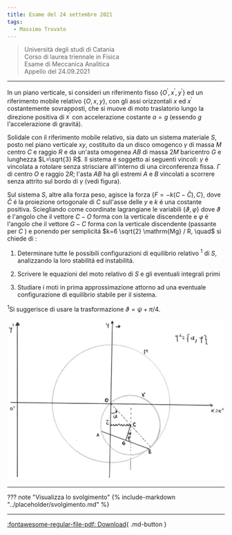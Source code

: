 ```yaml
---
title: Esame del 24 settembre 2021
tags:
  - Massimo Trovato
---
```


>Università degli studi di Catania<br> Corso di laurea triennale in Fisica<br> Esame di Meccanica Analitica<br> Appello del 24.09.2021

---

In un piano verticale, si consideri un riferimento fisso
$\left\{O^{\prime}, x^{\prime}, y^{\prime}\right\}$ ed un riferimento
mobile relativo $\{O, x, y\}$, con gli assi orizzontali $x$ ed
$x^{\prime}$ costantemente sovrapposti, che si muove di moto traslatorio
lungo la direzione positiva di $x^{\prime}$ con accelerazione costante
$a=g$ (essendo $g$ l'accelerazione di gravitá).

Solidale con il riferimento mobile relativo, sia dato un sistema
materiale $S$, posto nel piano verticale $x y$, costituito da un disco
omogenco $\gamma$ di massa $M$ centro $C$ e raggio $R$ e da un'asta
omogenea $A B$ di massa $2 M$ baricentro $G$ e lunghezza $L=\sqrt{3} R$.
Il sistema é soggetto ai seguenti vincoli: $\gamma$ é vincolata a
rotolare senza strisciare all'interno di una circonferenza fissa.
$\Gamma$ di centro $O$ e raggio $2 R$; l'asta $A B$ ha gli estremi $A$ e
$B$ vincolati a scorrere senza attrito sul bordo di $\gamma$ (vedi
figura).

Sul sistema $S$, altre alla forza peso, agisce la forza
$\{F=-k(C-\bar{C}), C\}$, dove $\bar{C}$ é la proiezione ortogonale di
$C$ sull'asse delle $y$ e $k$ é una costante positiva. Sciegliando come
coordinate lagrangiane le variabili $\{\vartheta, \varphi\}$ dove
$\vartheta$ é l'angolo che il vettore $C-O$ forma con la verticale
discendente e $\varphi$ é l'angolo che il vettore $G-C$ forma con la
verticale discendente (passante per $C$ ) e ponendo per semplicitá
$k=6 \sqrt{2} \mathrm{Mg} / R, \quad$ si chiede di :

1.  Determinare tutte le possibili configurazioni di equilibrio relativo
    ${ }^{1}$ di $S$, analizzando la loro stabilitá ed instabilitá.

2.  Scrivere le equazioni del moto relativo di $S$ e gli eventuali
    integrali primi

3.  Studiare i moti in prima approssimazione attorno ad una eventuale
    configurazione di equilibrio stabile per il sistema.

${ }^{1} \mathrm{Si}$ suggerisce di usare la trasformazione
$\vartheta=\psi+\pi / 4$.

![image](images/2023_04_04_fdeaa97a1ff25f89fa04g-08.jpg)

---

??? note "Visualizza lo svolgimento"
    {% include-markdown "../placeholder/svolgimento.md" %}

---

[:fontawesome-regular-file-pdf: Download](pdf/2021-09-24.pdf){ .md-button }